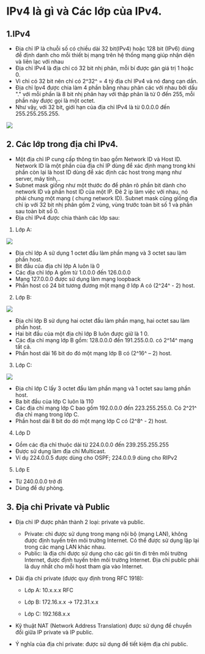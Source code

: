 # IPv4 là gì và Các lớp của IPv4.

## 1.IPv4
- Địa chỉ IP là chuỗi số có chiều dài 32 bit(IPv4) hoặc 128 bit (IPv6) dùng để định danh cho mỗi thiết bị mạng trên hệ thống mạng giúp nhận diện và liên lạc với nhau
- Địa chỉ IPv4 là địa chỉ có 32 bit nhị phân, mỗi bí được gán giá trị 1 hoặc 0.
- Vì chỉ có 32 bit nên chỉ có 2^32^ = 4 tỷ địa chỉ IPv4 và nó đang cạn dần.
- Địa chỉ Ipv4 được chia làm 4 phần bằng nhau phân các với nhau bởi dấu "." với mỗi phần là 8 bit nhị phân hay với thập phân là từ 0 đến 255, mỗi phần này được gọi là một octet.
- Như vậy, với 32 bit, giới hạn của địa chỉ IPv4 là từ 0.0.0.0 đến 255.255.255.255.

![](http://i.imgur.com/NA63eHr.png)

## 2. Các lớp trong địa chỉ IPv4.
- Một địa chỉ IP cung cấp thông tin bao gồm Network ID và Host ID. Network ID là một phần của địa chỉ IP dùng để xác định mạng trong khi phần còn lại là host ID dùng để xác định các host trong mạng như server, máy tính,..
- Subnet mask giống như một thước đo để phân rõ phần bit dành cho network ID và phần host ID của một IP. Đê 2 ip làm việc với nhau, nó phải chung một mạng ( chung network ID). Subnet mask cũng giống địa chỉ ip với 32 bit nhị phân gồm 2 vùng, vùng trước toàn bit số 1 và phần sau toàn bit số 0.
- Địa chỉ IPv4 được chia thành các lớp sau:
1. Lớp A:

![](http://i.imgur.com/OjI9U9F.png)

  - Địa chỉ lớp A sử dụng 1 octet đầu làm phần mạng và 3 octet sau làm phần host.
  - Bit đầu của địa chỉ lớp A luôn là 0
  - Các địa chỉ lớp A gồm từ 1.0.0.0 đến 126.0.0.0
  - Mạng 127.0.0.0 được sử dụng làm mạng loopback
  - Phần host có 24 bit tương đương một mạng ở lớp A có (2^24^ - 2) host.

2. Lớp B:

 ![](http://i.imgur.com/HYyc3Th.png)

  - Địa chỉ lớp B sử dụng hai octet đầu làm phần mạng, hai octet sau làm phần host.
  - Hai bit đầu của một địa chỉ lớp B luôn được giữ là 1 0.
  - Các địa chỉ mạng lớp B gồm: 128.0.0.0 đến 191.255.0.0. có 2^14^ mạng tất cả.
  - Phần host dài 16 bit do đó một mạng lớp B có (2^16^ – 2) host.
3. Lớp C:

![](http://i.imgur.com/quto3PW.png)

  - Địa chỉ lớp C lấy 3 octet đầu làm phần mạng và 1 octet sau lamg phần host.
  - Ba bit đầu của lớp C luôn là 110
  - Các địa chỉ mạng lớp C bao gồm 192.0.0.0 đến 223.255.255.0. Có 2^21^ địa chỉ mạng trong lớp C.
  - Phần host dài 8 bit do dó một mạng lớp C có (2^8^ - 2) host.

4. Lớp D
  - Gồm các địa chỉ thuộc dải từ 224.0.0.0 đến 239.255.255.255
  - Được sử dụng làm địa chỉ Multicast.
  - Ví dụ 224.0.0.5 được dùng cho OSPF; 224.0.0.9 dùng cho RIPv2

5. Lớp E
- Từ 240.0.0.0 trở đi
- Dùng để dự phòng.


## 3. Địa chỉ Private và Public
- Địa chỉ IP được phân thành 2 loại: private và public.
  - Private: chỉ được sử dụng trong mạng nội bộ (mạng LAN), không được định tuyến trên môi trường Internet. Có thể được sử dụng lặp lại trong các mạng LAN khác nhau.
  - Public: là địa chỉ được sử dụng cho các gói tin đi trên môi trường Internet, được định tuyến trên môi trường Internet. Địa chỉ public phải là duy nhất cho mỗi host tham gia vào Internet.
- Dải địa chỉ private (được quy định trong RFC 1918):

  - Lớp A: 10.x.x.x
RFC
  - Lớp B: 172.16.x.x -> 172.31.x.x

  - Lớp C: 192.168.x.x

- Kỹ thuật NAT (Network Address Translation) được sử dụng để chuyển đổi giữa IP private và IP public.

- Ý nghĩa của địa chỉ private: được sử dụng để tiết kiệm địa chỉ public.
